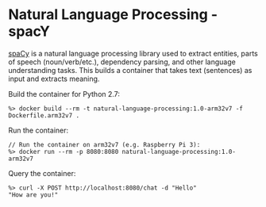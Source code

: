 # Natural Language Processing - spacY
[spaCy](https://spacy.io) is a natural language processing library used to extract entities, parts of speech (noun/verb/etc.), dependency parsing, and other language understanding tasks.  This builds a container that takes text (sentences) as input and extracts meaning.

Build the container for Python 2.7:

```
%> docker build --rm -t natural-language-processing:1.0-arm32v7 -f Dockerfile.arm32v7 .
```

Run the container:

```
// Run the container on arm32v7 (e.g. Raspberry Pi 3):
%> docker run --rm -p 8080:8080 natural-language-processing:1.0-arm32v7
```

Query the container:

```
%> curl -X POST http://localhost:8080/chat -d "Hello"
"How are you!"
